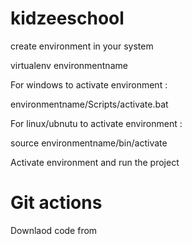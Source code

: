 # kidzeeschool

create environment in your system

virtualenv environmentname

For windows to activate environment :

environmentname/Scripts/activate.bat

For linux/ubnutu to activate environment :

source environmentname/bin/activate

Activate environment and run the project


# Git actions

Downlaod code from 
